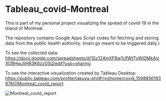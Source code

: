 # Tableau_covid-Montreal

This is part of my personal project visualizing the spread of covid-19 in the Island of Montreal.

The repository contains Google Apps Script codes for fetching and storing data from the public health authority.
(main.gs meant to be triggered daily.)

To see the collected data:
https://docs.google.com/spreadsheets/d/1Sz124mXF8w1UfWtTyWiDMkAjcXOBHwJljHR3K6zz0SQ/edit?usp=sharing

To see the interactive visualization created by Tableau Desktop:
https://public.tableau.com/profile/takuya.ishii#!/vizhome/covid_15988561938760/Montreal_covid_report

![Montreal_covid_report](https://user-images.githubusercontent.com/45745419/92299122-97d40000-ef8a-11ea-8edc-fa43c42ee6c7.png)
